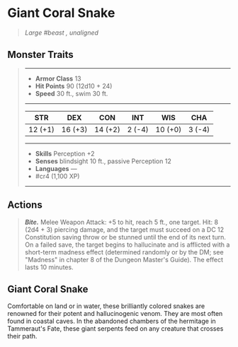 # Giant Coral Snake
>*Large #beast , unaligned*
## Monster Traits
>___
>- **Armor Class** 13
>- **Hit Points** 90 (12d10 + 24)
>- **Speed** 30 ft., swim 30 ft.
>___
>|STR|DEX|CON|INT|WIS|CHA|
>|:---:|:---:|:---:|:---:|:---:|:---:|
>|12 (+1)|16 (+3)|14 (+2)|2 (-4)|10 (+0)|3 (-4)|
>___
>- **Skills** Perception +2
>- **Senses** blindsight 10 ft., passive Perception 12
>- **Languages** —
>- #cr4 (1,100 XP)
>___
## Actions
>***Bite.*** Melee Weapon Attack: +5 to hit, reach 5 ft., one target. Hit: 8 (2d4 + 3) piercing damage, and the target must succeed on a DC 12 Constitution saving throw or be stunned until the end of its next turn. On a failed save, the target begins to hallucinate and is afflicted with a short-term madness effect (determined randomly or by the DM; see "Madness" in chapter 8 of the Dungeon Master's Guide). The effect lasts 10 minutes.
## Giant Coral Snake
Comfortable on land or in water, these brilliantly colored snakes are renowned for their potent and hallucinogenic venom. They are most often found in coastal caves. In the abandoned chambers of the hermitage in Tammeraut's Fate, these giant serpents feed on any creature that crosses their path.